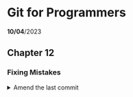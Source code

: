 # Git for Programmers
__10/04__/2023
## Chapter 12
### Fixing Mistakes



<details>
<summary>Amend the last commit</summary>



</details>
